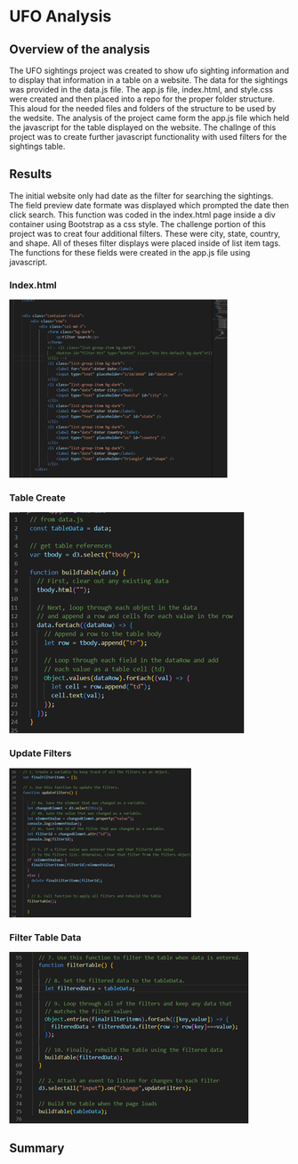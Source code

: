 #  UFO Analysis

##  Overview of the analysis
The UFO sightings project was created to show ufo sighting information and to display that information in a table on a website.
The data for the sightings was provided in the data.js file.  The app.js file, index.html, and style.css were created and then placed
into a repo for the proper folder structure.   This aloud for the needed files and folders of the structure to be used by the 
wedsite.   The analysis of the project came form the app.js file which held the javascript for the table displayed on the website.
The challnge of this project was to create further javascript functionality with used filters for the sightings table.

##  Results

The initial website only had date as the filter for searching the sightings.  The field preview date formate was displayed which prompted
the date then click search.  This function was coded in the index.html page inside a div container using Bootstrap as a css style.  The challenge 
portion of this project was to creat four additional filters.  These were city, state, country, and shape.  All of theses filter displays were placed inside 
of list item tags.   The functions for these fields were created in the app.js file using javascript.


### Index.html
![](https://github.com/crashdean/UFOs/blob/main/static/images/Fiter_fields.png)



### Table Create
![](https://github.com/crashdean/UFOs/blob/main/static/images/Table_create.png)




### Update Filters
![](https://github.com/crashdean/UFOs/blob/main/static/images/Filter_update.png)




### Filter Table Data
![](https://github.com/crashdean/UFOs/blob/main/static/images/filter_table.png)  
  
  

##  Summary
